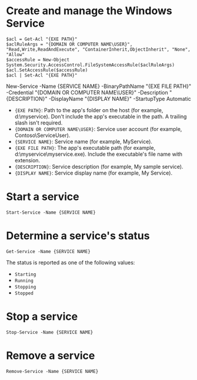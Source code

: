 ﻿# Create and manage the Windows Service

```
$acl = Get-Acl "{EXE PATH}"
$aclRuleArgs = "{DOMAIN OR COMPUTER NAME\USER}", "Read,Write,ReadAndExecute", "ContainerInherit,ObjectInherit", "None", "Allow"
$accessRule = New-Object System.Security.AccessControl.FileSystemAccessRule($aclRuleArgs)
$acl.SetAccessRule($accessRule)
$acl | Set-Acl "{EXE PATH}"
```

New-Service -Name {SERVICE NAME} -BinaryPathName "{EXE FILE PATH}" -Credential "{DOMAIN OR COMPUTER NAME\USER}" -Description "{DESCRIPTION}" -DisplayName "{DISPLAY NAME}" -StartupType Automatic

- `{EXE PATH}`: Path to the app's folder on the host (for example, d:\myservice). Don't include the app's executable in the path. A trailing slash isn't required.
- `{DOMAIN OR COMPUTER NAME\USER}`: Service user account (for example, Contoso\ServiceUser).
- `{SERVICE NAME}`: Service name (for example, MyService).
- `{EXE FILE PATH}`: The app's executable path (for example, d:\myservice\myservice.exe). Include the executable's file name with extension.
- `{DESCRIPTION}`: Service description (for example, My sample service).
- `{DISPLAY NAME}`: Service display name (for example, My Service).

# Start a service
```
Start-Service -Name {SERVICE NAME}
```

# Determine a service's status
```
Get-Service -Name {SERVICE NAME}
```

The status is reported as one of the following values:

- `Starting`
- `Running`
- `Stopping`
- `Stopped`

# Stop a service
```
Stop-Service -Name {SERVICE NAME}
```

# Remove a service
```
Remove-Service -Name {SERVICE NAME}
```
